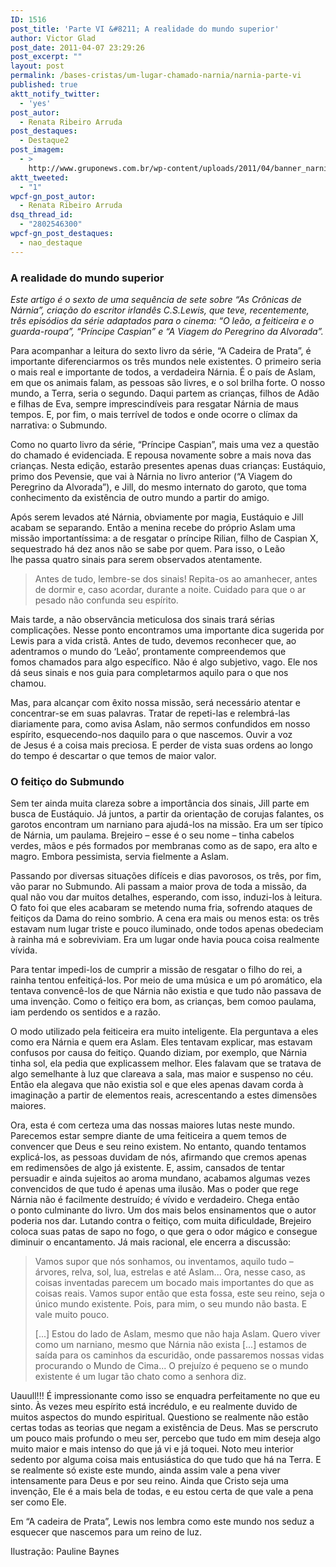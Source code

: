 ```yaml
---
ID: 1516
post_title: 'Parte VI &#8211; A realidade do mundo superior'
author: Victor Glad
post_date: 2011-04-07 23:29:26
post_excerpt: ""
layout: post
permalink: /bases-cristas/um-lugar-chamado-narnia/narnia-parte-vi
published: true
aktt_notify_twitter:
  - 'yes'
post_autor:
  - Renata Ribeiro Arruda
post_destaques:
  - Destaque2
post_imagem:
  - >
    http://www.gruponews.com.br/wp-content/uploads/2011/04/banner_narnia_parte6.jpg
aktt_tweeted:
  - "1"
wpcf-gn_post_autor:
  - Renata Ribeiro Arruda
dsq_thread_id:
  - "2802546300"
wpcf-gn_post_destaques:
  - nao_destaque
---
```

<h3>A realidade do mundo superior</h3>

<em>Este artigo é o sexto de uma sequência de sete sobre “As Crônicas de Nárnia”, criação do escritor irlandês C.S.Lewis, que teve, recentemente, três episódios da série adaptados para o cinema: “O leão, a feiticeira e o guarda-roupa”, “Príncipe Caspian” e “A Viagem do Peregrino da Alvorada”.</em>

Para acompanhar a leitura do sexto livro da série, “A Cadeira de Prata”, é importante diferenciarmos os três mundos nele existentes. O primeiro seria o mais real e importante de todos, a verdadeira Nárnia. É o país de Aslam, em que os animais falam, as pessoas são livres, e o sol brilha forte. O nosso mundo, a Terra, seria o segundo. Daqui partem as crianças, filhos de Adão e filhas de Eva, sempre imprescindíveis para resgatar Nárnia de maus tempos. E, por fim, o mais terrível de todos e onde ocorre o clímax da narrativa: o Submundo.

Como no quarto livro da série, “Príncipe Caspian”, mais uma vez a questão do chamado é evidenciada. E repousa novamente sobre a mais nova das crianças. Nesta edição, estarão presentes apenas duas crianças: Eustáquio, primo dos Pevensie, que vai à Nárnia no livro anterior (“A Viagem do Peregrino da Alvorada”), e Jill, do mesmo internato do garoto, que toma conhecimento da existência de outro mundo a partir do amigo.

Após serem levados até Nárnia, obviamente por magia, Eustáquio e Jill acabam se separando. Então a menina recebe do próprio Aslam uma missão importantíssima: a de resgatar o príncipe Rilian, filho de Caspian X, sequestrado há dez anos não se sabe por quem. Para isso, o Leão lhe passa quatro sinais para serem observados atentamente.

<blockquote>Antes de tudo, lembre-se dos sinais! Repita-os ao amanhecer, antes de dormir e, caso acordar, durante a noite. Cuidado para que o ar pesado não confunda seu espírito.</blockquote>

Mais tarde, a não observância meticulosa dos sinais trará sérias complicações. Nesse ponto encontramos uma importante dica sugerida por Lewis para a vida cristã. Antes de tudo, devemos reconhecer que, ao adentramos o mundo do ‘Leão’, prontamente compreendemos que fomos chamados para algo específico. Não é algo subjetivo, vago. Ele nos dá seus sinais e nos guia para completarmos aquilo para o que nos chamou.

Mas, para alcançar com êxito nossa missão, será necessário atentar e concentrar-se em suas palavras. Tratar de repeti-las e relembrá-las diariamente para, como avisa Aslam, não sermos confundidos em nosso espírito, esquecendo-nos daquilo para o que nascemos. Ouvir a voz de Jesus é a coisa mais preciosa. E perder de vista suas ordens ao longo do tempo é descartar o que temos de maior valor.

<h3>O feitiço do Submundo</h3>

Sem ter ainda muita clareza sobre a importância dos sinais, Jill parte em busca de Eustáquio. Já juntos, a partir da orientação de corujas falantes, os garotos encontram um narniano para ajudá-los na missão. Era um ser típico de Nárnia, um paulama. Brejeiro – esse é o seu nome – tinha cabelos verdes, mãos e pés formados por membranas como as de sapo, era alto e magro. Embora pessimista, servia fielmente a Aslam.

Passando por diversas situações difíceis e dias pavorosos, os três, por fim, vão parar no Submundo. Ali passam a maior prova de toda a missão, da qual não vou dar muitos detalhes, esperando, com isso, induzi-los à leitura. O fato foi que eles acabaram se metendo numa fria, sofrendo ataques de feitiços da Dama do reino sombrio. A cena era mais ou menos esta: os três estavam num lugar triste e pouco iluminado, onde todos apenas obedeciam à rainha má e sobreviviam. Era um lugar onde havia pouca coisa realmente vívida.

Para tentar impedi-los de cumprir a missão de resgatar o filho do rei, a rainha tentou enfeitiçá-los. Por meio de uma música e um pó aromático, ela tentava convencê-los de que Nárnia não existia e que tudo não passava de uma invenção. Como o feitiço era bom, as crianças, bem comoo paulama, iam perdendo os sentidos e a razão.

O modo utilizado pela feiticeira era muito inteligente. Ela perguntava a eles como era Nárnia e quem era Aslam. Eles tentavam explicar, mas estavam confusos por causa do feitiço. Quando diziam, por exemplo, que Nárnia tinha sol, ela pedia que explicassem melhor. Eles falavam que se tratava de algo semelhante à luz que clareava a sala, mas maior e suspenso no céu. Então ela alegava que não existia sol e que eles apenas davam corda à imaginação a partir de elementos reais, acrescentando a estes dimensões maiores.

Ora, esta é com certeza uma das nossas maiores lutas neste mundo. Parecemos estar sempre diante de uma feiticeira a quem temos de convencer que Deus e seu reino existem. No entanto, quando tentamos explicá-los, as pessoas duvidam de nós, afirmando que cremos apenas em redimensões de algo já existente. E, assim, cansados de tentar persuadir e ainda sujeitos ao aroma mundano, acabamos algumas vezes convencidos de que tudo é apenas uma ilusão. Mas o poder que rege Nárnia não é facilmente destruído; é vívido e verdadeiro. Chega então o ponto culminante do livro. Um dos mais belos ensinamentos que o autor poderia nos dar. Lutando contra o feitiço, com muita dificuldade, Brejeiro coloca suas patas de sapo no fogo, o que gera o odor mágico e consegue diminuir o encantamento. Já mais racional, ele encerra a discussão:

<blockquote>Vamos supor que nós sonhamos, ou inventamos, aquilo tudo – árvores, relva, sol, lua, estrelas e até Aslam... Ora, nesse caso, as coisas inventadas parecem um bocado mais importantes do que as coisas reais. Vamos supor então que esta fossa, este seu reino, seja o único mundo existente. Pois, para mim, o seu mundo não basta. E vale muito pouco.

[...] Estou do lado de Aslam, mesmo que não haja Aslam. Quero viver como um narniano, mesmo que Nárnia não exista [...] estamos de saída para os caminhos da escuridão, onde passaremos nossas vidas procurando o Mundo de Cima... O prejuízo é pequeno se o mundo existente é um lugar tão chato como a senhora diz.</blockquote>

Uauull!!! É impressionante como isso se enquadra perfeitamente no que eu sinto. Às vezes meu espírito está incrédulo, e eu realmente duvido de muitos aspectos do mundo espiritual. Questiono se realmente não estão certas todas as teorias que negam a existência de Deus. Mas se perscruto um pouco mais profundo o meu ser, percebo que tudo em mim deseja algo muito maior e mais intenso do que já vi e já toquei. Noto meu interior sedento por alguma coisa mais entusiástica do que tudo que há na Terra. E se realmente só existe este mundo, ainda assim vale a pena viver intensamente para Deus e por seu reino. Ainda que Cristo seja uma invenção, Ele é a mais bela de todas, e eu estou certa de que vale a pena ser como Ele.

Em “A cadeira de Prata”, Lewis nos lembra como este mundo nos seduz a esquecer que nascemos para um reino de luz.

Ilustração: Pauline Baynes
